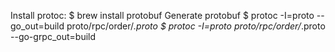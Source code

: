 

Install protoc:
$ brew install protobuf
Generate protobuf
$ protoc -I=proto --go_out=build proto/rpc/order/*.proto
$ protoc -I=proto proto/rpc/order/*.proto --go-grpc_out=build